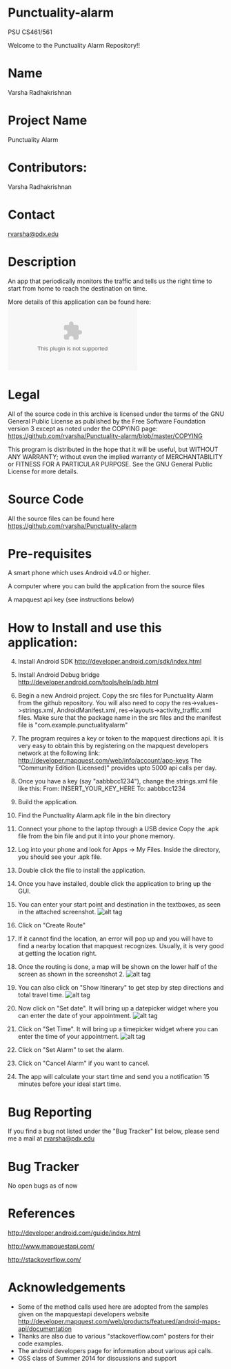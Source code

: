 Punctuality-alarm
=================
PSU CS461/561

Welcome to the Punctuality Alarm Repository!!



Name
=================
Varsha Radhakrishnan

Project Name
=================
Punctuality Alarm

Contributors:
=================
Varsha Radhakrishnan

Contact
=================
rvarsha@pdx.edu

Description
=================
An app that periodically monitors the traffic and tells us the right time to start from home to reach the destination on time.

More details of this application can be found here: 
![alt tag](https://github.com/rvarsha/Punctuality-alarm/blob/master/presentation%20slides.pptx)

Legal
=================
All of the source code in this archive is licensed under the terms of the GNU General Public License as published by the Free Software Foundation version 3 except as noted under the COPYING page:
https://github.com/rvarsha/Punctuality-alarm/blob/master/COPYING

This program is distributed in the hope that it will be useful, but WITHOUT ANY WARRANTY; without even the implied warranty of MERCHANTABILITY or FITNESS FOR A PARTICULAR PURPOSE. See the GNU General Public License for more details.


Source Code
=================
All the source files can be found here
https://github.com/rvarsha/Punctuality-alarm

Pre-requisites
=================
A smart phone which uses Android v4.0 or higher.

A computer where you can build the application from the source files

A mapquest api key (see instructions below)



How to Install and use this application:
=================



4. Install Android SDK http://developer.android.com/sdk/index.html
5. Install Android Debug bridge http://developer.android.com/tools/help/adb.html
6. Begin a new Android project. Copy the src files for Punctuality Alarm from the github repository. You will also need to copy the res->values->strings.xml, AndroidManifest.xml, res->layouts->activity_traffic.xml files.
Make sure that the package name in the src files and the manifest file is "com.example.punctualityalarm"
7. The program requires a key or token to the mapquest directions api.
It is very easy to obtain this by registering on the mapquest developers network at the following link:
http://developer.mapquest.com/web/info/account/app-keys
The "Community Edition (Licensed)" provides upto 5000 api calls per day.

5. Once you have a key (say "aabbbcc1234"), change the strings.xml file like this:
From:
INSERT_YOUR_KEY_HERE
To:
aabbbcc1234

6. Build the application.

7. Find the Punctuality Alarm.apk file in the bin directory

8. Connect your phone to the laptop through a USB device
Copy the .apk file from the bin file and put it into your phone memory.

9. Log into your phone and look for Apps -> My Files.
Inside the directory, you should see your .apk file.

10. Double click the file to install the application.

11. Once you have installed, double click the application to bring up the GUI.

12. You can enter your start point and destination in the textboxes, as seen in the attached screenshot.
![alt tag](https://raw.githubusercontent.com/rvarsha/Punctuality-alarm/master/screen_shots/1.PNG)

13. Click on "Create Route"

14. If it cannot find the location, an error will pop up and you will have to find a nearby location that mapquest recognizes. Usually, it is very good at getting the location right.

15. Once the routing is done, a map will be shown on the lower half of the screen as shown in the screenshot 2.
![alt tag](https://raw.githubusercontent.com/rvarsha/Punctuality-alarm/master/screen_shots/2.PNG)

16. You can also click on "Show Itinerary" to get step by step directions and total travel time.
![alt tag](https://raw.githubusercontent.com/rvarsha/Punctuality-alarm/master/screen_shots/3.PNG)

17. Now click on "Set date". It will bring up a datepicker widget where you can enter the date of your appointment.
![alt tag](https://raw.githubusercontent.com/rvarsha/Punctuality-alarm/master/screen_shots/4.PNG)

18. Click on "Set Time". It will bring up a timepicker widget where you can enter the time of your appointment.
![alt tag](https://raw.githubusercontent.com/rvarsha/Punctuality-alarm/master/screen_shots/5.PNG)

19. Click on "Set Alarm" to set the alarm.
20. Click on "Cancel Alarm" if you want to cancel.
21. The app will calculate your start time and send you a notification 15 minutes before your ideal start time.

Bug Reporting
=================
If you find a bug not listed under the "Bug Tracker" list below, please send me a mail at rvarsha@pdx.edu

Bug Tracker
=================
No open bugs as of now

References
=================
http://developer.android.com/guide/index.html

http://www.mapquestapi.com/

http://stackoverflow.com/


Acknowledgements
=================
* Some of the method calls used here are adopted from the samples given on the mapquestapi developers website
http://developer.mapquest.com/web/products/featured/android-maps-api/documentation
* Thanks are also due to various "stackoverflow.com" posters for their code examples.
* The android developers page for information about various api calls.
* OSS class of Summer 2014 for discussions and support
